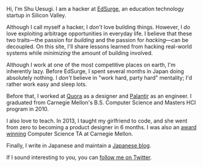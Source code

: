 Hi, I'm Shu Uesugi. I am a hacker at [EdSurge](http://edsurge.com/), an education technology startup in Silicon Valley.

Although I call myself a hacker, I *don't* love building things. However, I *do* love exploiting arbitrage opportunities in everyday life. I believe that these two traits—the passion for *building* and the passion for *hacking*—can be decoupled. On this site, I'll share lessons learned from hacking real-world systems while *minimizing* the amount of building involved.

Although I work at one of the most competitive places on earth, I'm inherently lazy. Before EdSurge, I spent several months in Japan doing absolutely nothing. I *don't* believe in "work hard, party hard" mentality; I'd rather work easy and sleep lots.

Before that, I worked at [Quora](http://quora.com/) as a designer and [Palantir](http://palantir.com/) as an engineer. I graduated from Carnegie Mellon's B.S. Computer Science and Masters HCI program in 2010.

I also love to teach. In 2013, I taught my girlfriend to code, and she went from zero to becoming a product designer in 6 months. I was also an [award winning](http://www.cs.cmu.edu/~scsfacts/uesugi.html) Computer Science TA at Carnegie Mellon.

Finally, I write in Japanese and maintain a [Japanese blog](http://naze.chibicode.com/).

If I sound interesting to you, you can [follow me on Twitter](http://twitter.com/chibicode).
